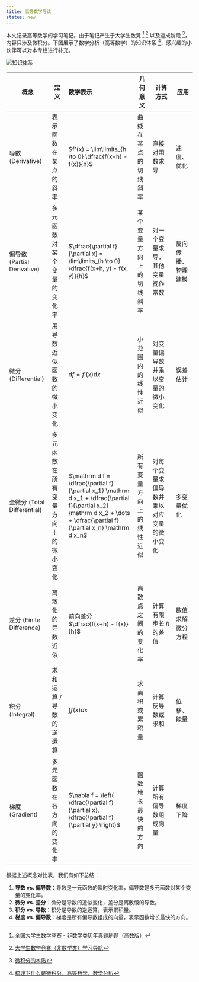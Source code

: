 ```yaml
---
title: 高等数学导读
status: new
---
```


本文记录高等数学的学习笔记。由于笔记产生于大学生数竞 [^comp] [^comp2] 以及速成阶段 [^origin]，内容只涉及微积分。下图展示了数学分析（高等数学）的知识体系 [^arch]，感兴趣的小伙伴可以对本专栏进行补充。

![知识体系](https://cdn.dwj601.cn/images/20250310230705375.jpg)

[^comp]: [全国大学生数学竞赛 - 非数学类历年真题刷题（高数版）](https://www.bilibili.com/video/BV1N44y1h7Uh/)
[^comp2]: [大学生数学竞赛（非数学类）学习导航](https://zhuanlan.zhihu.com/p/395552547)
[^origin]: [微积分的本质](https://www.bilibili.com/video/BV1qW411N7FU)
[^arch]: [梳理下什么是微积分，高等数学，数学分析](https://zhuanlan.zhihu.com/p/32349108)

| **概念**   | **定义** | **数学表示** | **几何意义** | **计算方式** | **应用** |
|-----------|---------|:-----------|------------|------------|------------|
| 导数 (Derivative) | 表示函数在某点的斜率 | $f'(x) = \lim\limits_{h \to 0} \dfrac{f(x+h) - f(x)}{h}$ | 曲线在某点的切线斜率 | 直接对函数求导 | 速度、优化 |
| 偏导数 (Partial Derivative) | 多元函数对某个变量的变化率 | $\dfrac{\partial f}{\partial x} = \lim\limits_{h \to 0} \dfrac{f(x+h, y) - f(x, y)}{h}$ | 某个变量方向上的切线斜率 | 对一个变量求导，其他变量视作常数 | 反向传播、物理建模 |
| 微分 (Differential) | 用导数近似函数的微小变化 | $\mathrm d f = f'(x)\mathrm dx$ | 小范围内的线性近似 | 对变量偏导数并乘以变量的微小变化 | 误差估计 |
| 全微分 (Total Differential) | 多元函数在所有变量方向上的微小变化 | $\mathrm d f = \dfrac{\partial f}{\partial x_1} \mathrm d x_1 + \dfrac{\partial f}{\partial x_2} \mathrm d x_2 + \dots + \dfrac{\partial f}{\partial x_n} \mathrm d x_n$ | 所有变量方向上的线性近似 | 对每个变量求偏导数并乘以对应变量的微小变化 | 多变量优化 |
| 差分 (Finite Difference) | 离散化的导数近似 | 前向差分：$\dfrac{f(x+h) - f(x)}{h}$ | 离散点之间的变化率 | 计算有限步长 $h$ 的差值 | 数值求解微分方程 |
| 积分 (Integral) | 求和运算 / 导数的逆运算 | $\displaystyle \int f(x) dx$ | 求面积或累积量 | 计算反导数或求和 | 位移、能量 |
| 梯度 (Gradient) | 多元函数在各方向的变化率 | $\nabla f = \left( \dfrac{\partial f}{\partial x}, \dfrac{\partial f}{\partial y} \right)$ | 函数增长最快的方向 | 计算所有偏导数组成向量 | 梯度下降 |


根据上述概念对比表，我们有如下总结：

1. **导数 vs. 偏导数**：导数是一元函数的瞬时变化率，偏导数是多元函数对某个变量的变化率。
2. **微分 vs. 差分**：微分是导数的近似变化，差分是离散版的导数。
3. **积分 vs. 导数**：积分是导数的逆运算，表示累积量。
4. **梯度 vs. 偏导数**：梯度是所有偏导数组成的向量，表示函数增长最快的方向。
